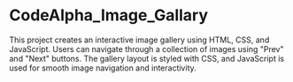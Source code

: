 # CodeAlpha_Image_Gallary
This project creates an interactive image gallery using HTML, CSS, and JavaScript. Users can navigate through a collection of images using "Prev" and "Next" buttons. The gallery layout is styled with CSS, and JavaScript is used for smooth image navigation and interactivity.
